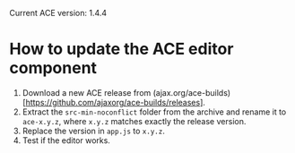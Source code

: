 Current ACE version: 1.4.4

# How to update the ACE editor component

1. Download a new ACE release from (ajax.org/ace-builds)[https://github.com/ajaxorg/ace-builds/releases].
2. Extract the `src-min-noconflict` folder from the archive and rename it to `ace-x.y.z`, where `x.y.z` matches exactly the release version.
3. Replace the version in `app.js` to `x.y.z`.
4. Test if the editor works.
